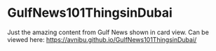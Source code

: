 # GulfNews101ThingsinDubai
Just the amazing content from Gulf News shown in card view.
Can be viewed here:
https://avnibu.github.io/GulfNews101ThingsinDubai/
